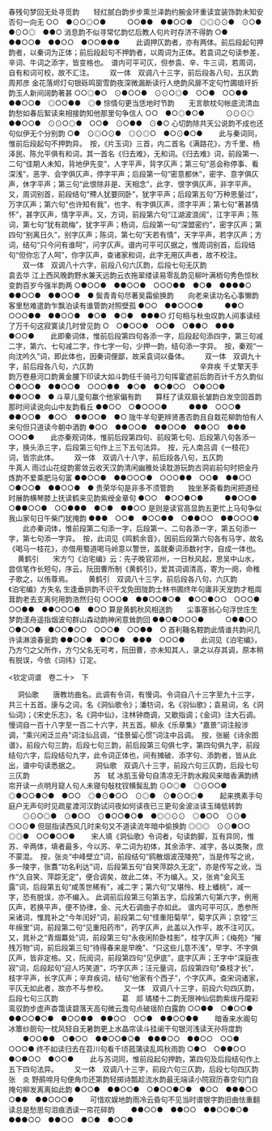 <!-- { "loadSidebar": true } -->
春残句梦回无处寻觅韵　　轻红腻白韵步步熏兰泽韵约腕金环重读宜装饰韵未知安否句一向无
○○　●⊙○◎○●　　　○○●●　●●○○●　◎◎⊙⊙●　⊙○●　●⊙○◎　●●○
消息韵不似寻常忆韵忆后教人句片时存济不得韵
○●　●●○○●　●●○○　●○○●●●
 　　此调押仄韵者，亦有两体。前后段起句押韵者，以秦词为正体；前后段起句不押韵者，以周词为正体。若袁词之句读参差，辛词、牛词之添字，皆变格也。　谱内可平可仄，但参袁、辛、牛三词，若周词，自有和词可校，故不汇注。 
　　双一体　双调八十三字，前后段各八句，五仄韵　　　　　　　　　　　　　　周邦彦
金花落烬灯句银砾鸣窗雪韵夜深微漏断读行人绝韵风扉不定句竹圃琅玕折韵玉人新间阔韵著甚
○○◎●○　⊙●○○●　⊙⊙○◎●　○○●　○○●●　●●○○●　◎○○●●　◎●
悰情句更当恁地时节韵　　无言欹枕句帐底流清血韵愁如春后絮读来相接韵知他那里句争信人
○○　●○◎●○●　　　⊙⊙⊙◎　●●○○●　⊙⊙○◎●　○○●　⊙○●●　⊙●○
心切韵除共天公说韵不成也还句似伊无个分别韵
○●　⊙◎○⊙●　◎⊙◎○　●○⊙●○●
 　　此与秦词同，惟前后段起句不押韵异。　按，《片玉词》三首，内二首名《满路花》，方千里、杨泽民、陈允平俱有和词，其一首名《归去难》，无和词。《归去难》词，前段第一、二句“佳期人未知，背地伊先变”，人字平声，背字仄声；第三句“恶会称停事、看深浅”，恶字、会字俱仄声，停字平声；后段第一句“密意都休”，密字、意字俱仄声，休字平声；第三句“此恨除非是、天相念”，此字、恨字俱仄声，非字平声。又，周词别首，前段结句“殢人犹要同卧”，犹字平声；后段第五句“万种思量过”，万字仄声；第六句“也许知有我”，也字、有字俱仄声，须字平声；第七句“著甚情怀”，甚字仄声，情字平声。又，方词，前段第六句“江湖波浪阔”，江字平声；陈词，第七句“犹有疏梅”，犹字平声；杨词，后段第一句“深盟密约”，密字仄声；第四句“别离日久”，别字仄声；陈词，第七句“天若有情”，天字平声，若字仄声；方词，结句“只今问有谁呵”，问字仄声。谱内可平可仄据之，惟周词别首，后段结句“但你忘了人呵”，你字仄声，查诸家和词，此字无用仄声者，故不校注。 
　　双一体　双调八十六字，前段八句六仄韵，后段七句无仄韵　　　　　　　　　袁去华
江上西风晚韵野水兼天远韵云衣拖翠缕读易零乱韵见柳叶满梢句秀色惊秋变韵百岁今强半韵两
○●○○●　●●○○●　○○○●●　●○●　●●●●○　●●○○●　●●○○●　●
鬓青青句尽著吴霜偷换韵　　向老来读功名心事懒韵客里愁难遣韵乍飘泊读有谁管韵对照壁孤
●○○　●●○○○●　　　●●○　○○○●●　●●○○●　●○●　●○●　●●●○
灯句相与秋虫叹韵人间事读经了万千句这寂寞读几时曾见韵
○　○●○○●　○○●　○●●○　●●●　●○○●
 　　此即秦词体，惟前后段第四句各添一字，后段起句添四字，第三句减二字，第六、七句减二字，作七字一句，少押一韵，结句添一字异。　按，秦观“一向沈吟久”词，即此体也，因秦词俚鄙，故采袁词以备体。 
　　双一体　双调九十字，前后段各八句，六仄韵　　　　　　　　　　　　　　　辛弃疾
千丈擎天手韵万卷悬河口韵黄金腰下印读大如斗韵任千骑弓刀句挥霍遮前后韵百计千方久韵似
○●○○●　●●○○●　○○○●●　●○●　●○●○○　○●○○●　●●○○●　●
斗草儿童句赢个他家偏有韵　　算枉了读双眉长皱韵白发空回首韵那时间读说向山中友韵看丘
●●○○　○●○○○●　　　●●●　○○○●　●●○○●　●○○　●●○○●　●○
陇牛羊句更辨贤愚否韵且自栽花柳韵怕有人来句但只道读今朝中酒韵
●○○　●●○○●　●●○○●　●●○○　●●●　○○○●
 　　此亦秦观词体，惟前后段第四句、前段第七句、后段第八句各添一字，换头添三字，后段第三句作上三下五句法异。　按，元人南吕调《一枝花》词，皆宗此体。 
　　双一体　双调八十八字，前后段各八句，五仄韵　　　　　　　　　　　　　　牛真人
雨过山花绽韵雾敛云收天汉韵清闲幽雅处读耽游玩韵古洞岩前句时把金丹炼韵不爱乘肥马句富
●●○○●　●●○○○●　○○○●●　○○●　●●○○　○●○○●　●●○○●　●
贵荣华句是非多不须管韵　　独坐茅斋看韵闲把道经时展韵横琴膝上抚读鹤来见韵紫绶金章句
●○○　●○○●○●　　　●●○○●　○●●○○●　○○●●●　●○●　●●○○
是则是读官高显韵五更忙上马句争似我山家句日午柴门犹掩韵
●●●　○○●　●○○●●　○●●○○　●●○○○●
 　　此亦秦词体，惟前段第二句添一字，后段第一、二句各添一字，第五句添一字，第七句添一字异。　按，此词见《鸣鹤余音》，因前后段第六句各有马字，故名《喝马一枝花》，亦借用蜀道喝马岭意以警世，盖就秦词添数衬字，自成一体也。 
　
黄鹤引　　宋方勺《泊宅编》云：先子晚官邓州，一日秋风起，思吴中山水，尝信笔作长短句，序云，阮田曹所制《黄鹤引》，爱其词调清高，寄为一阕，命稚子歌之，以侑尊焉。
　　黄鹤引　双调八十三字，前后段各八句，六仄韵　　　　　　　　　《泊宅编》方失名
生逢垂拱韵不识干戈免田陇韵士林书圃终年句庸非天宠韵才粗阘茸韵老去支离何用韵浩然归句
○○○●　●●○○●○●　●○○●○○　○○○●　○○●●　●●○○○●　●○○
算是黄鹤秋风相送韵　　尘事塞翁心句浮世庄生梦韵漾舟遥指烟波句群山森动韵神闲意耸韵回
●●○●○○○●　　　○●●○○　○●○○●　●○○●○○　○○○●　○○●●　○
首利鞿名鞚韵此情谁共韵问几许读淋浪春瓮韵
●●○○●　●○○●　●●●　○○○●
 　　此词见《泊宅编》，乃方勺之父所作，方勺父名无可考，阮田曹，亦未知其人，录之以存其调，原本稍有脱误，今依《词纬》订定。 
 
<钦定词谱　卷二十>　下

　
洞仙歌　　唐教坊曲名。此调有令词，有慢词。令词自八十三字至九十三字，共三十五首。康与之词，名《洞仙歌令》；潘牥词，名《羽仙歌》；袁易词，名《洞仙词》；《宋史乐志》，名《洞中仙》，注林钟商调，又歇指调；《金词》注大石调。慢词自一百十八字至一百二十六字，共五首。柳永《乐章集》“嘉景”词注般涉调，“乘兴闲泛兰舟”词注仙吕调，“佳景留心惯”词注中吕调。　按，张綖《诗余图谱》，前段六句三韵，后段七句三韵，前后段第三句俱七字，第四句俱九字，前段结句六字，后段结句九字，此令词正体也，间有摊破、添字句、添韵者，皆从此出，谱中句读悉据之。
　　洞仙歌　双调八十三字，前段六句三仄韵，后段七句三仄韵　　　　　　　　　苏　轼
冰肌玉骨句自清凉无汗韵水殿风来暗香满韵绣帘开读一点明月窥人句人未寝句敧枕钗横鬓乱韵
⊙○◎●　◎⊙○○●　◎●○○●○●　●○○　◎●⊙●○○　⊙◎●　⊙●⊙○◎●
　　起来携素手句庭户无声句时见疏星渡河汉韵试问夜如何读夜已三更句金波淡读玉绳低转韵
　　◎⊙○◎●　⊙●○○　⊙●○○●○●　●◎◎⊙⊙　◎●○○　⊙⊙●　◎○⊙●
但屈指读西风几时来句又不道读流年暗中偷换韵
◎◎◎　⊙⊙●○○　◎◎●　○○●○○●
 　　宋人填《洞仙歌》令词者，句读韵脚，互有异同，惟苏、辛两体，填者最多，今以苏、辛二词为初体，其余添字、减字，各以类聚，庶不蒙混。　按，张炎“中峰壁立”词，前段结句“鸥散烟波茂陵苑”，当是传写之讹，多一陵字，张翥“功名利达”词，后段第五句“自笑萍踪久无定”，亦是传写之讹，当作“久自笑、萍踪无定”，便合调矣，故此二体，不为编入。又，张肯“金风玉露”词，后段第五句“咸羡世稀有”，减二字；第六句“又堪怜、枝上蟠桃”，减一字，恐有脱误，亦不编入。 此调前后段第三句第五字，后段第六句第六字，例用仄声，若换平声，便不协律，金、元大石调曲子亦如此。 谱内可平可仄，悉参所采诸词，惟晁补之“今年闰好”词，前段第二句“怪重阳菊早”，菊字仄声；京镗“三年绵里”词，前段第二句“见重阳药市”，药字仄声，此盖以入作平，故不注可仄。又，晁补之“青烟羃处”词，前段第三句“永夜闲阶卧桂影”，桂字仄声；《梅苑》“摧残万物”词，前后段第三句“待得春来是早晚”、“只这些儿意不浅”，早字、不字俱仄声，皆非定格。又，阮阅词，前段第四句“见伊底”，底字仄声；王字中“深庭夜寂”词，后段起句“迎人巧笑道”，巧字仄声；汪元量词，后段第四句“桑枝才长”，枝字平声，长字仄声；辛弃疾词，结句“他家有个西子”，个字仄声。查宋词诸家，平仄无如此者，故亦不与参校。 
　　又一体　双调八十三字，前段六句四仄韵，后段七句三仄韵　　　　　　　　　葛　郯
璚楼十二韵无限神仙侣韵紫绂丹麾彩鸾驭韵步虚声杳霭读碧落天高句微云澹句点破瑶阶白露韵
○○●●　○●○○●　●●○○●○●　●○○●●　●●○○　○○●　●●○○●●
　　暗香来水阁句冰簟纱厨句一枕风轻自无暑韵更上水晶帘读斗挂阑干句银河浅读天孙将度韵
　　●○○●●　○●○○　●●○○●○●　●●●○○　●●○○　○○●　○○○●
终不如读归去在苕川句看千顷菰蒲读乱鸣秋雨韵
○●○　○●●○○　●○●○○　●○○●
 　　此与苏词同，惟前段起句押韵，第四句及后段结句作上五下四句法异。 
　　又一体　双调八十三字，前段六句三仄韵，后段七句四仄韵　　　　　　　　　张　炎
野鹃啼月句便角巾还第韵轻掷诗瓢趁流水韵最无端读小院寂历春空句门自掩句柳发离离如此韵
●○○●　●●○○●　○●○○●○●　●○○　●●●○○　○●●　●●○○○●
　　可惜欢娱地韵雨冷云昏句不见当时谱银字韵旧曲怯重翻读总是愁思句泪痕洒读一帘花碎韵
　　●●○○●　●●○○　●●○○●○●　●●●○○　●●○○　●○●　●○○●
